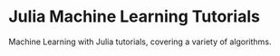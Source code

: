 # Julia Machine Learning Tutorials
Machine Learning with Julia tutorials, covering a variety of algorithms.

